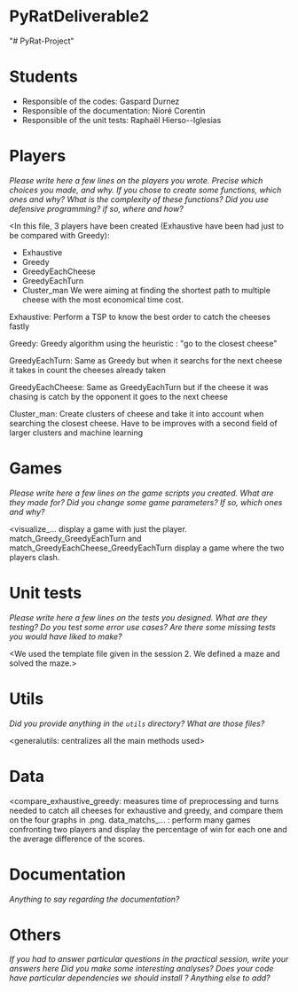 # PyRatDeliverable2
"# PyRat-Project" 
# Students

- Responsible of the codes: Gaspard Durnez
- Responsible of the documentation: Nioré Corentin 
- Responsible of the unit tests: Raphaël Hierso--Iglesias



# Players

*Please write here a few lines on the players you wrote.*
*Precise which choices you made, and why.*
*If you chose to create some functions, which ones and why?*
*What is the complexity of these functions?*
*Did you use defensive programming? if so, where and how?*

<In this file, 3 players have been created (Exhaustive have been had just to be compared with Greedy):
- Exhaustive
- Greedy
- GreedyEachCheese
- GreedyEachTurn
- Cluster_man
We were aiming at finding the shortest path to multiple cheese with the
most economical time cost.

Exhaustive: Perform a TSP to know the best order to catch the cheeses fastly

Greedy: Greedy algorithm using the heuristic : "go to the closest cheese"

GreedyEachTurn: Same as Greedy but when it searchs for the next cheese it takes in count the cheeses already taken

GreedyEachCheese: Same as GreedyEachTurn but if the cheese it was chasing is catch by the opponent it goes to the next cheese

Cluster_man: Create clusters of cheese and take it into account when searching the closest cheese. Have to be improves with a second field of larger clusters and machine learning



>



# Games

*Please write here a few lines on the game scripts you created.*
*What are they made for?*
*Did you change some game parameters? If so, which ones and why?*

<visualize_... display a game with just the player.
match_Greedy_GreedyEachTurn and match_GreedyEachCheese_GreedyEachTurn display a game where the two players clash.
>

# Unit tests

*Please write here a few lines on the tests you designed.*
*What are they testing?*
*Do you test some error use cases?*
*Are there some missing tests you would have liked to make?*

<We used the template file given in the session 2. We defined a maze and
solved the maze.>



# Utils

*Did you provide anything in the `utils` directory?*
*What are those files?*

<generalutils: centralizes all the main methods used>

# Data
<compare_exhaustive_greedy: measures time of preprocessing and turns needed to catch all cheeses for exhaustive and greedy, and compare them on the four graphs in .png.
data_matchs_... : perform many games confronting two players and display the percentage of win for each one and the average difference of the scores.

>

# Documentation

*Anything to say regarding the documentation?*





# Others

*If you had to answer particular questions in the practical session, write your answers here*
*Did you make some interesting analyses?*
*Does your code have particular dependencies we should install ?*
*Anything else to add?*

<write here>

